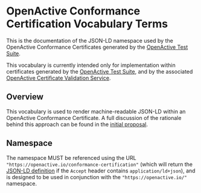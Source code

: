 # OpenActive Conformance Certification Vocabulary Terms

This is the documentation of the JSON-LD namespace used by the OpenActive Conformance Certificates generated by the [OpenActive Test Suite](https://github.com/openactive/openactive-test-suite).

This vocabulary is currently intended only for implementation within certificates generated by the [OpenActive Test Suite](https://github.com/openactive/openactive-test-suite), and by the associated [OpenActive Certificate Validation Service](https://github.com/openactive/openactive-test-suite/tree/master/packages/openactive-integration-tests/test/certification).

## Overview

This vocabulary is used to render machine-readable JSON-LD within an OpenActive Conformance Certificate. A full discussion of the rationale behind this approach can be found in the [initial proposal](https://github.com/openactive/conformance-certification/issues/1).

## Namespace

The namespace MUST be referenced using the URL `"https://openactive.io/conformance-certification"` (which will return the [JSON-LD definition](https://openactive.io/conformance-certification/conformance-certification.jsonld) if the `Accept` header contains `application/ld+json`), and is designed to be used in conjunction with the `"https://openactive.io/"` namespace.
